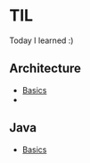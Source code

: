 # TIL
Today I learned :)

## Architecture
* [Basics](https://github.com/injuk/TIL/blob/master/Architecture/Architecture.md)
* 
## Java
* [Basics](https://github.com/injuk/TIL/blob/master/Java/Java.md)